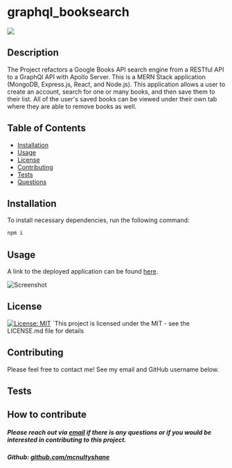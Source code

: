 # graphql_booksearch

  <a href="https://opensource.org/licenses/MIT" alt="License">
        <img src="https://img.shields.io/badge/license-MIT-brightgreen" /></a>
  
  ## Description
  The Project refactors a Google Books API search engine from a RESTful API to a GraphQl API with Apollo Server.
  This is a MERN Stack application (MongoDB, Express.js, React, and Node.js).  This application allows a user to create an account, search for one or many books, and then save them to their list.  All of the user's saved books can be viewed under their own tab where they are able to remove books as well.


  ## Table of Contents
  - [Installation](#installation)
  - [Usage](#usage)
  - [License](#license)
  - [Contributing](#Contributing)
  - [Tests](Test)
  - [Questions](Questions)

  ## Installation
  To install necessary dependencies, run the following command:
   ``` md
   npm i
   ```
  ## Usage
  A link to the deployed application can be found [here](https://booksearch--s.herokuapp.com/).

  ![Screenshot](...)
    
  ## License
  [![License: MIT](https://img.shields.io/badge/License-MIT-yellow.svg)](https://opensource.org/licenses/MIT) 
   `This project is licensed under the MIT  - see the LICENSE.md file for details

  ## Contributing
  Please feel free to contact me! See my email and GitHub username below.

  ## Tests

  ## How to contribute
  
 ##### Please reach out via [email](mailto:mcnultyshanej@gmail.com) if there is any questions or if you would be interested in contributing to this project.
 ##### Github: [github.com/mcnultyshane](https://github.com/mcnultyshane)